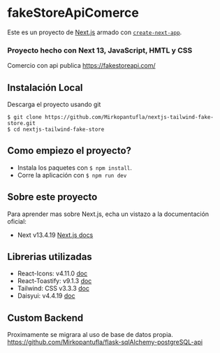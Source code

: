 # fakeStoreApiComerce
Este es un proyecto de [Next.js](https://nextjs.org/) armado con [`create-next-app`](https://github.com/vercel/next.js/tree/canary/packages/create-next-app).
### Proyecto hecho con Next 13, JavaScript, HMTL y CSS
Comercio con api publica https://fakestoreapi.com/

## Instalación Local

Descarga el proyecto usando git
```
$ git clone https://github.com/Mirkopantufla/nextjs-tailwind-fake-store.git
$ cd nextjs-tailwind-fake-store
```

## Como empiezo el proyecto?

- Instala los paquetes con `$ npm install`.
- Corre la aplicación con `$ npm run dev`


## Sobre este proyecto
Para aprender mas sobre Next.js, echa un vistazo a la documentación oficial:
- Next v13.4.19 [Next.js docs](https://nextjs.org/docs)


## Librerias utilizadas
- React-Icons: v4.11.0 [doc](https://react-icons.github.io/react-icons/)
- React-Toastify: v9.1.3 [doc](https://fkhadra.github.io/react-toastify/introduction/)
- Tailwind: CSS v3.3.3  [doc](https://tailwindcss.com/docs/installation)
- Daisyui: v4.4.19  [doc](https://tailwindcss.com/docs/installation)

## Custom Backend
Proximamente se migrara al uso de base de datos propia.
https://github.com/Mirkopantufla/flask-sqlAlchemy-postgreSQL-api
